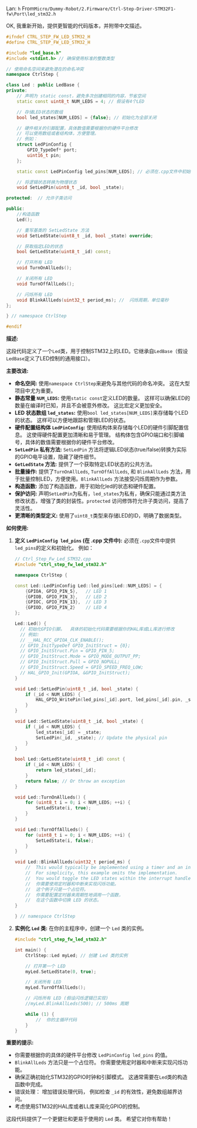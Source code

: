 Lan: `h` From`Micro/Dummy-Robot/2.Firmware/Ctrl-Step-Driver-STM32F1-fw\Port\led_stm32.h`

OK, 我重新开始，提供更智能的代码版本，并附带中文描述。

```c++
#ifndef CTRL_STEP_FW_LED_STM32_H
#define CTRL_STEP_FW_LED_STM32_H

#include "led_base.h"
#include <stdint.h> // 确保使用标准的整数类型

// 使用命名空间来避免潜在的命名冲突
namespace CtrlStep {

class Led : public LedBase {
private:
    // 声明为 static const，避免多次创建相同的内容，节省空间
    static const uint8_t NUM_LEDS = 4; // 假设有4个LED

    // 存储LED状态的数组
    bool led_states[NUM_LEDS] = {false}; // 初始化为全部关闭

    // 硬件相关的引脚配置，具体数值需要根据你的硬件平台修改
    // 可以使用数组或者结构体，方便管理。
    // 例如：
    struct LedPinConfig {
        GPIO_TypeDef* port;
        uint16_t pin;
    };

    static const LedPinConfig led_pins[NUM_LEDS]; // 必须在.cpp文件中初始化

    // 将逻辑状态转换为物理状态
    void SetLedPin(uint8_t _id, bool _state);

protected:  // 允许子类访问

public:
    //构造函数
    Led();

    // 重写基类的 SetLedState 方法
    void SetLedState(uint8_t _id, bool _state) override;

    // 获取指定LED的状态
    bool GetLedState(uint8_t _id) const;

    // 打开所有 LED
    void TurnOnAllLeds();

    // 关闭所有 LED
    void TurnOffAllLeds();

    // 闪烁所有 LED
    void BlinkAllLeds(uint32_t period_ms); //  闪烁周期，单位毫秒
};

} // namespace CtrlStep

#endif
```

**描述:**

这段代码定义了一个`Led`类，用于控制STM32上的LED。它继承自`LedBase`（假设`LedBase`定义了LED控制的通用接口）。

**主要改进:**

*   **命名空间:** 使用`namespace CtrlStep`来避免与其他代码的命名冲突。 这在大型项目中尤为重要。
*   **静态常量 `NUM_LEDS`:** 使用`static const`定义LED的数量。 这样可以确保LED的数量在编译时已知，并且不会被意外修改。 这比宏定义更加安全。
*   **LED 状态数组 `led_states`:** 使用`bool led_states[NUM_LEDS]`来存储每个LED的状态。 这样可以方便地跟踪和管理LED的状态。
*   **硬件配置结构体 `LedPinConfig`:** 使用结构体来存储每个LED的硬件引脚配置信息。 这使得硬件配置更加清晰和易于管理。 结构体包含GPIO端口和引脚编号，具体的数值需要根据你的硬件平台修改。
*   **`SetLedPin` 私有方法:**  `SetLedPin` 方法将逻辑LED状态(true/false)转换为实际的GPIO电平设置，隐藏了硬件细节。
*   **`GetLedState` 方法:** 提供了一个获取特定LED状态的公共方法。
*   **批量操作:** 提供了`TurnOnAllLeds`, `TurnOffAllLeds`, 和 `BlinkAllLeds` 方法，用于批量控制LED，方便使用。`BlinkAllLeds` 方法接受闪烁周期作为参数。
*   **构造函数:** 添加了构造函数，用于初始化led的状态和硬件配置。
*   **保护访问:** 声明`SetLedPin`为私有，`led_states`为私有，确保只能通过类方法修改状态，增强了类的封装性。`protected` 访问修饰符允许子类访问，提高了灵活性。
*   **更清晰的类型定义:** 使用了`uint8_t`类型来存储LED的ID，明确了数据类型。

**如何使用:**

1.  **定义 `LedPinConfig led_pins` (在 .cpp 文件中):**  必须在`.cpp`文件中提供`led_pins`的定义和初始化。 例如：

    ```c++
    // Ctrl_Step_Fw_Led_STM32.cpp
    #include "ctrl_step_fw_led_stm32.h"

    namespace CtrlStep {

    const Led::LedPinConfig Led::led_pins[Led::NUM_LEDS] = {
        {GPIOA, GPIO_PIN_5},   // LED 1
        {GPIOB, GPIO_PIN_3},   // LED 2
        {GPIOC, GPIO_PIN_13},  // LED 3
        {GPIOD, GPIO_PIN_2}    // LED 4
    };

    Led::Led() {
      // 初始化GPIO引脚。  具体的初始化代码需要根据你的HAL库或LL库进行修改
      // 例如:
      // __HAL_RCC_GPIOA_CLK_ENABLE();
      // GPIO_InitTypeDef GPIO_InitStruct = {0};
      // GPIO_InitStruct.Pin = GPIO_PIN_5;
      // GPIO_InitStruct.Mode = GPIO_MODE_OUTPUT_PP;
      // GPIO_InitStruct.Pull = GPIO_NOPULL;
      // GPIO_InitStruct.Speed = GPIO_SPEED_FREQ_LOW;
      // HAL_GPIO_Init(GPIOA, &GPIO_InitStruct);
    }

    void Led::SetLedPin(uint8_t _id, bool _state) {
        if (_id < NUM_LEDS) {
            HAL_GPIO_WritePin(led_pins[_id].port, led_pins[_id].pin, _state ? GPIO_PIN_SET : GPIO_PIN_RESET);
        }
    }

    void Led::SetLedState(uint8_t _id, bool _state) {
        if (_id < NUM_LEDS) {
            led_states[_id] = _state;
            SetLedPin(_id, _state); // Update the physical pin
        }
    }

    bool Led::GetLedState(uint8_t _id) const {
        if (_id < NUM_LEDS) {
            return led_states[_id];
        }
        return false; // Or throw an exception
    }

    void Led::TurnOnAllLeds() {
        for (uint8_t i = 0; i < NUM_LEDS; ++i) {
            SetLedState(i, true);
        }
    }

    void Led::TurnOffAllLeds() {
        for (uint8_t i = 0; i < NUM_LEDS; ++i) {
            SetLedState(i, false);
        }
    }

    void Led::BlinkAllLeds(uint32_t period_ms) {
        //  This would typically be implemented using a timer and an interrupt.
        //  For simplicity, this example omits the implementation.
        //  You would toggle the LED states within the interrupt handler.
        //  你需要使用定时器和中断来实现闪烁功能。
        //  这个例子只是一个占位符。
        //  你需要配置定时器来周期性地调用一个函数，
        //  在这个函数中切换 LED 的状态。
    }

    } // namespace CtrlStep
    ```

2.  **实例化 `Led` 类:**  在你的主程序中，创建一个 `Led` 类的实例。

    ```c++
    #include "ctrl_step_fw_led_stm32.h"

    int main() {
        CtrlStep::Led myLed; // 创建 Led 类的实例

        // 打开第一个 LED
        myLed.SetLedState(0, true);

        // 关闭所有 LED
        myLed.TurnOffAllLeds();

        // 闪烁所有 LED (假设闪烁逻辑已实现)
        //myLed.BlinkAllLeds(500); // 500ms 周期

        while (1) {
            //  你的主循环代码
        }
    }
    ```

**重要的提示:**

*   你需要根据你的具体的硬件平台修改 `LedPinConfig led_pins` 的值。
*   `BlinkAllLeds` 方法只是一个占位符。 你需要使用定时器和中断来实现闪烁功能。
*   确保正确初始化STM32的GPIO时钟和引脚模式。 这通常需要在`Led`类的构造函数中完成。
*   错误处理： 增加错误处理代码， 例如检查 `_id` 的有效性，避免数组越界访问。
*   考虑使用STM32的HAL库或者LL库来简化GPIO的控制。

这段代码提供了一个更健壮和更易于使用的 `Led` 类。 希望它对你有帮助！
